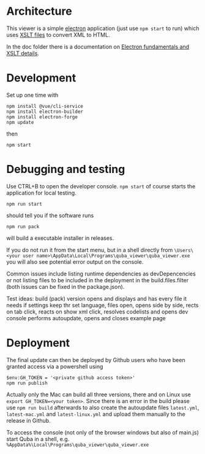 Architecture
=============
This viewer is a simple [electron](https://www.electronjs.org/) application (just use `npm start` to run)
which uses [XSLT files](https://github.com/itplr-kosit/xrechnung-visualization) to convert XML to HTML.


In the doc folder there is a documentation on [Electron fundamentals and XSLT details](doc/electron.md).

Development
=============


Set up one time with
```
npm install @vue/cli-service
npm install electron-builder
npm install electron-forge
npm update
```
then

```
npm start
```


Debugging and testing
=============

Use CTRL+B to open the developer console.
`npm start` of course starts the application for local testing.

```
npm run start
```
should tell you if the software runs

```
npm run pack
```
will build a executable installer in releases.

If you do not run it from the start menu, but in a shell directly from
`\Users\<your user name>\AppData\Local\Programs\quba_viewer\quba_viewer.exe`
you will also see potential error output on the console.

Common issues include listing runtime dependencies as devDepencencies
or not listing files to be included in the deployment in the build.files.filter
(both issues can be fixed in the package.json).

Test ideas:     build (pack) version opens and displays and has every file it needs
if settings keep thr set language, files open, opens side by side, rects on tab click, reacts on show xml click, resolves codelists and opens dev console
performs autoupdate, opens and closes example page


Deployment
=============
The final update can then be deployed by Github users who have been granted access
via a powershell using

```
$env:GH_TOKEN = '<private github access token>'
npm run publish
```
Actually only the Mac can build all three versions, there and on Linux use `export GH_TOKEN=<your token>`. 
Since there is an error in the build please use `npm run build` afterwards to also create the
autoupdate files `latest.yml`, `latest-mac.yml` and `latest-linux.yml` and upload them manually to
the release in Github.

To access the console (not only of the browser windows but also of main.js)
start Quba in a shell, e.g.
`%AppData%\Local\Programs\quba_viewer\quba_viewer.exe`

